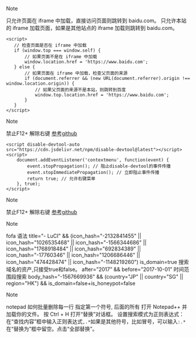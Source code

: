 > [!NOTE]
>只允许页面在 iframe 中加载，直接访问页面则跳转到 baidu.com。
只允许本站的 iframe 加载页面，如果是其他站点的 iframe 加载则跳转到 baidu.com。
 ```
<script>
    // 检查页面是否在 iframe 中加载
    if (window.top === window.self) {
        // 如果页面不是在 iframe 中加载
        window.location.href = 'https://www.baidu.com';
    } else {
        // 如果页面在 iframe 中加载，检查父页面的来源
        if (document.referrer && (new URL(document.referrer).origin !== window.location.origin)) {
            // 如果父页面的来源不是本站，则跳转到百度
            window.top.location.href = 'https://www.baidu.com';
        }
    }
</script>
```
> [!NOTE]
>禁止F12+ 解除右键 [参考github](https://github.com/theajack/disable-devtool/blob/master/README.cn.md)

```
<script disable-devtool-auto src="https://cdn.jsdelivr.net/npm/disable-devtool@latest"></script>
<script>
    document.addEventListener('contextmenu', function(event) {
        event.stopPropagation(); // 阻止disable-devtool的事件传播
        event.stopImmediatePropagation(); // 立即阻止事件传播
        return true; // 允许右键菜单
    }, true);
</script>

```
> [!NOTE]
>禁止F12+ 解除右键 [参考github](https://github.com/theajack/disable-devtool/blob/master/README.cn.md)

> [!NOTE]
>fofa 语法
title="- LuCI" && (icon_hash="-2132841455" || icon_hash="1026535468" || icon_hash="-1566344686" || icon_hash="1768918484" || icon_hash="692834389" || icon_hash="-17760346" || icon_hash="1206686446" || icon_hash="474428474" || icon_hash="-1148219260")
is_domain=true 搜索域名的资产,只接受true和false。
after=”2017” && before=”2017-10-01” 时间范围段搜索
body_hash="-1567669936" && (country="JP" || country="SG" || region="HK") && is_domain=false+is_honeypot=false

> [!NOTE]
>notepad 如何批量删除每一行 指定第一个符号, 后面的所有 
打开 Notepad++ 并加载你的文件。
按 Ctrl + H 打开“替换”对话框。
设置搜索模式为正则表达式：
在“查找内容”框中输入正则表达式`,.*`如果是其他符号，比如冒号，可以输入`:.*`
在“替换为”框中留空。点击“全部替换”。